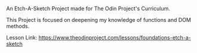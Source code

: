 An Etch-A-Sketch Project made for The Odin Project's Curriculum. 

This Project is focused on deepening my knowledge of functions and DOM methods. 

Lesson Link: https://www.theodinproject.com/lessons/foundations-etch-a-sketch

